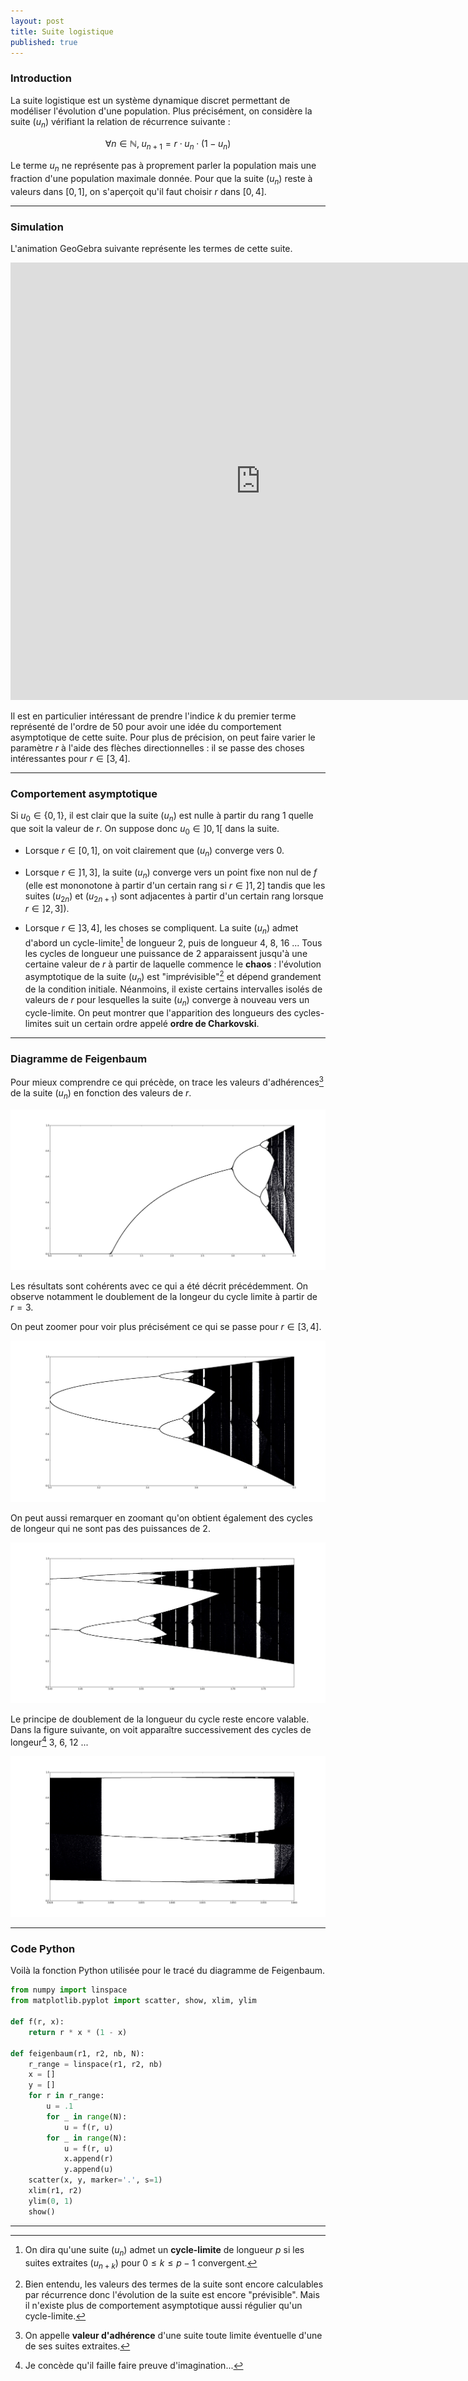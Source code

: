 ```yaml
---
layout: post
title: Suite logistique
published: true
---
```


### Introduction

La suite logistique est un système dynamique discret permettant de modéliser l'évolution d'une population. Plus précisément, on considère la suite $(u_n)$ vérifiant la relation de récurrence suivante :

$$
\forall n\in\mathbb{N},\;u_{n+1}=r\cdot u_n\cdot(1-u_n)
$$

Le terme $u_n$ ne représente pas à proprement parler la population mais une fraction d'une population maximale donnée. Pour que la suite $(u_n)$ reste à valeurs dans $[0,1]$, on s'aperçoit qu'il faut choisir $r$ dans $[0,4]$.

---

### Simulation

L'animation GeoGebra suivante représente les termes de cette suite.

<iframe scrolling="no" src="https://www.geogebra.org/material/iframe/id/SzST75DK/width/800/height/700/border/888888/sri/true/sdz/true" width="800px" height="700px" style="border:0px;">
</iframe>

Il est en particulier intéressant de prendre l'indice $k$ du premier terme représenté de l'ordre de $50$ pour avoir une idée du comportement asymptotique de cette suite. Pour plus de précision, on peut faire varier le paramètre $r$ à l'aide des flèches directionnelles : il se passe des choses intéressantes pour $r\in[3,4]$.

---

### Comportement asymptotique

Si $u_0\in\{0,1\}$, il est clair que la suite $(u_n)$ est nulle à partir du rang $1$ quelle que soit la valeur de $r$. On suppose donc $u_0\in]0,1[$ dans la suite.

* Lorsque $r\in[0,1]$, on voit clairement que $(u_n)$ converge vers $0$.

* Lorsque $r\in]1,3]$, la suite $(u_n)$ converge vers un point fixe non nul de $f$ (elle est mononotone à partir d'un certain rang si $r\in]1,2]$ tandis que les suites $(u_{2n})$ et $(u_{2n+1})$ sont adjacentes à partir d'un certain rang lorsque $r\in]2,3]$).

* Lorsque $r\in]3,4]$, les choses se compliquent. La suite $(u_n)$ admet d'abord un cycle-limite[^1] de longueur $2$, puis de longueur $4$, $8$, $16$ ... Tous les cycles de longueur une puissance de $2$ apparaissent jusqu'à une certaine valeur de $r$ à partir de laquelle commence le **chaos** : l'évolution asymptotique de la suite $(u_n)$ est "imprévisible"[^2] et dépend grandement de la condition initiale. Néanmoins, il existe certains intervalles isolés de valeurs de $r$ pour lesquelles la suite $(u_n)$ converge à nouveau vers un cycle-limite. On peut montrer que l'apparition des longueurs des cycles-limites suit un certain ordre appelé **ordre de Charkovski**.

---

### Diagramme de Feigenbaum

Pour mieux comprendre ce qui précède, on trace les valeurs d'adhérences[^3] de la suite $(u_n)$ en fonction des valeurs de $r$.

![Diagramme de Feigenbaum](/images/2017/01/feigenbaum.jpeg)

Les résultats sont cohérents avec ce qui a été décrit précédemment. On observe notamment le doublement de la longeur du cycle limite à partir de $r=3$.

On peut zoomer pour voir plus précisément ce qui se passe pour $r\in[3,4]$.

![Diagramme de Feigenbaum](/images/2017/01/feigenbaum_1.jpeg)

On peut aussi remarquer en zoomant qu'on obtient également des cycles de longeur qui ne sont pas des puissances de $2$.

![Diagramme de Feigenbaum](/images/2017/01/feigenbaum_2.jpeg)

Le principe de doublement de la longueur du cycle reste encore valable. Dans la figure suivante, on voit apparaître successivement des cycles de longeur[^4] $3$, $6$, $12$ ...

![Diagramme de Feigenbaum](/images/2017/01/feigenbaum_3.jpeg)

---

### Code Python

Voilà la fonction Python utilisée pour le tracé du diagramme de Feigenbaum.

```python
from numpy import linspace
from matplotlib.pyplot import scatter, show, xlim, ylim

def f(r, x):
    return r * x * (1 - x)

def feigenbaum(r1, r2, nb, N):
    r_range = linspace(r1, r2, nb)
    x = []
    y = []
    for r in r_range:
        u = .1
        for _ in range(N):
            u = f(r, u)
        for _ in range(N):
            u = f(r, u)
            x.append(r)
            y.append(u)
    scatter(x, y, marker='.', s=1)
    xlim(r1, r2)
    ylim(0, 1)
    show()
```

---

[^1]: On dira qu'une suite $(u_n)$ admet un **cycle-limite** de longueur $p$ si les suites extraites $(u_{n+k})$ pour $0\leq k\leq p-1$ convergent.

[^2]: Bien entendu, les valeurs des termes de la suite sont encore calculables par récurrence donc l'évolution de la suite est encore "prévisible". Mais il n'existe plus de comportement asymptotique aussi régulier qu'un cycle-limite.

[^3]: On appelle **valeur d'adhérence** d'une suite toute limite éventuelle d'une de ses suites extraites.

[^4]: Je concède qu'il faille faire preuve d'imagination...
